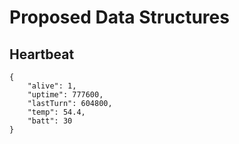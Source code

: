 # Proposed Data Structures

## Heartbeat

~~~
{  
    "alive": 1,
    "uptime": 777600,
    "lastTurn": 604800,
    "temp": 54.4,
    "batt": 30
}
~~~